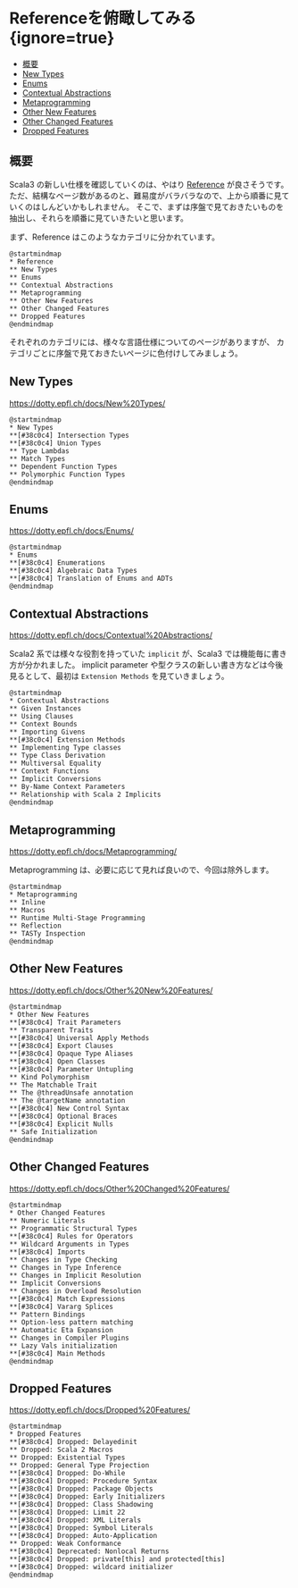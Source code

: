 # Referenceを俯瞰してみる {ignore=true}

<!-- @import "[TOC]" {cmd="toc" depthFrom=1 depthTo=6 orderedList=false} -->

<!-- code_chunk_output -->

- [概要](#概要)
- [New Types](#new-types)
- [Enums](#enums)
- [Contextual Abstractions](#contextual-abstractions)
- [Metaprogramming](#metaprogramming)
- [Other New Features](#other-new-features)
- [Other Changed Features](#other-changed-features)
- [Dropped Features](#dropped-features)

<!-- /code_chunk_output -->

## 概要

Scala3 の新しい仕様を確認していくのは、やはり [Reference](https://dotty.epfl.ch/docs/reference/overview.html) が良さそうです。
ただ、結構なページ数があるのと、難易度がバラバラなので、上から順番に見ていくのはしんどいかもしれません。
そこで、まずは序盤で見ておきたいものを抽出し、それらを順番に見ていきたいと思います。

まず、Reference はこのようなカテゴリに分かれています。

```plantuml
@startmindmap
* Reference
** New Types
** Enums
** Contextual Abstractions
** Metaprogramming
** Other New Features
** Other Changed Features
** Dropped Features
@endmindmap
```

それぞれのカテゴリには、様々な言語仕様についてのページがありますが、
カテゴリごとに序盤で見ておきたいページに色付けしてみましょう。


## New Types

https://dotty.epfl.ch/docs/New%20Types/

```plantuml
@startmindmap
* New Types
**[#38c0c4] Intersection Types
**[#38c0c4] Union Types
** Type Lambdas
** Match Types
** Dependent Function Types
** Polymorphic Function Types
@endmindmap
```

## Enums

https://dotty.epfl.ch/docs/Enums/

```plantuml
@startmindmap
* Enums
**[#38c0c4] Enumerations
**[#38c0c4] Algebraic Data Types
**[#38c0c4] Translation of Enums and ADTs
@endmindmap
```

## Contextual Abstractions

https://dotty.epfl.ch/docs/Contextual%20Abstractions/

Scala2 系では様々な役割を持っていた `implicit` が、Scala3 では機能毎に書き方が分かれました。
implicit parameter や型クラスの新しい書き方などは今後見るとして、最初は `Extension Methods` を見ていきましょう。

```plantuml
@startmindmap
* Contextual Abstractions
** Given Instances
** Using Clauses
** Context Bounds
** Importing Givens
**[#38c0c4] Extension Methods
** Implementing Type classes
** Type Class Derivation
** Multiversal Equality
** Context Functions
** Implicit Conversions
** By-Name Context Parameters
** Relationship with Scala 2 Implicits
@endmindmap
```

## Metaprogramming

https://dotty.epfl.ch/docs/Metaprogramming/

Metaprogramming は、必要に応じて見れば良いので、今回は除外します。

```plantuml
@startmindmap
* Metaprogramming
** Inline
** Macros
** Runtime Multi-Stage Programming
** Reflection
** TASTy Inspection
@endmindmap
```

## Other New Features

https://dotty.epfl.ch/docs/Other%20New%20Features/

```plantuml
@startmindmap
* Other New Features
**[#38c0c4] Trait Parameters
** Transparent Traits
**[#38c0c4] Universal Apply Methods
**[#38c0c4] Export Clauses
**[#38c0c4] Opaque Type Aliases
**[#38c0c4] Open Classes
**[#38c0c4] Parameter Untupling
** Kind Polymorphism
** The Matchable Trait
** The @threadUnsafe annotation
** The @targetName annotation
**[#38c0c4] New Control Syntax
**[#38c0c4] Optional Braces
**[#38c0c4] Explicit Nulls
** Safe Initialization
@endmindmap
```

## Other Changed Features

https://dotty.epfl.ch/docs/Other%20Changed%20Features/

```plantuml
@startmindmap
* Other Changed Features
** Numeric Literals
** Programmatic Structural Types
**[#38c0c4] Rules for Operators
** Wildcard Arguments in Types
**[#38c0c4] Imports
** Changes in Type Checking
** Changes in Type Inference
** Changes in Implicit Resolution
** Implicit Conversions
** Changes in Overload Resolution
**[#38c0c4] Match Expressions
**[#38c0c4] Vararg Splices
** Pattern Bindings
** Option-less pattern matching
** Automatic Eta Expansion
** Changes in Compiler Plugins
** Lazy Vals initialization
**[#38c0c4] Main Methods
@endmindmap
```

## Dropped Features

https://dotty.epfl.ch/docs/Dropped%20Features/

```plantuml
@startmindmap
* Dropped Features
**[#38c0c4] Dropped: Delayedinit
** Dropped: Scala 2 Macros
** Dropped: Existential Types
** Dropped: General Type Projection
**[#38c0c4] Dropped: Do-While
**[#38c0c4] Dropped: Procedure Syntax
**[#38c0c4] Dropped: Package Objects
**[#38c0c4] Dropped: Early Initializers
**[#38c0c4] Dropped: Class Shadowing
**[#38c0c4] Dropped: Limit 22
**[#38c0c4] Dropped: XML Literals
**[#38c0c4] Dropped: Symbol Literals
**[#38c0c4] Dropped: Auto-Application
** Dropped: Weak Conformance
**[#38c0c4] Deprecated: Nonlocal Returns
**[#38c0c4] Dropped: private[this] and protected[this]
**[#38c0c4] Dropped: wildcard initializer
@endmindmap
```

